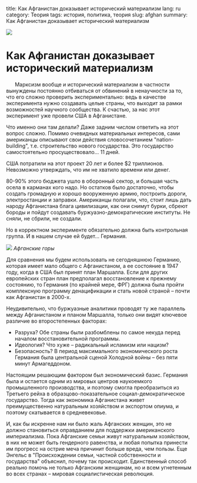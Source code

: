 title: Как Афганистан доказывает исторический материализм
lang: ru
category: Теория
tags: история, политика, теория
slug: afghan
summary: Как Афганистан доказывает исторический материализм

![](https://i.imgur.com/H4ubsQR.png)
# Как Афганистан доказывает исторический материализм  

&nbsp;&nbsp;&nbsp;&nbsp;&nbsp;&nbsp;Марксизм вообще и исторический материализм в частности вынуждены постоянно отбиваться от обвинений в ненаучности за то, что его сложно проверить экспериментально: ведь в качестве эксперимента нужно создавать целые страны, что выходит за рамки возможностей научного сообщества. К счастью, за нас этот эксперимент уже провели США в Афганистане.

Что именно они там делали? Даже задним числом ответить на этот вопрос сложно. Помимо очевидных материальных интересов, сами американцы описывают свои действия словосочетанием "nation-building", т.е. строительство нового государства. Это государство самостоятельно просуществовало... 11 дней.

США потратили на этот проект 20 лет и более $2 триллионов. Невозможно утверждать, что им не хватило времени или денег.

80-90% этого бюджета ушло в оборонный сектор, и большая часть осела в карманах кого надо. Но остатков было достаточно, чтобы создать громадную и хорошо вооруженную армию, построить дороги, электростанции и заправки. Американцы полагали, что, стоит лишь дать народу Афганистана блага цивилизации, как они снимут бурки, сбреют бороды и пойдут создавать буржуазно-демократические институты. Не сняли, не сбрили, не создали.

Но в корректном эксперименте обязательно должна быть контрольная группа. И в нашем случае ей будет... Германия.

![](https://peakvisor.com/photo/Afghanistan-Kabul-panorama.jpg)
*Афганские горы*

Для сравнения мы будем использовать не сегодняшнюю Германию, которая имеет мало общего с Афганистаном, а ее состояние в 1947 году, когда в США был принят план Маршалла. Если для других европейских стран план предполагал восстановление к прежнему состоянию, то Германия (по крайней мере, ФРГ) должна была пройти комплексную программу денацификации и стать новой страной – почти как Афганистан в 2000-х.

Неудивительно, что буржуазные аналитики проводят ту же параллель между Афганистаном и планом Маршалла, только они видят ключевое различие во второстепенных факторах:

- Разруха? Обе страны были разбомблены по самое некуда перед началом восстановительной программы.
- Идеология? Что хуже – радикальный исламизм или нацизм?
- Безопасность? В период максимального экономического роста Германия была центральной сценой Холодной войны – без пяти минут Армагеддоном.

Настоящим решающим фактором был экономический базис. Германия была и остается одним из мировых центров наукоемкого промышленного производства, и поэтому смогла преобразиться из Третьего рейха в образцово-показательное социал-демократическое государство. Тогда как экономика Афганистана живет преимущественно натуральным хозяйством и экспортом опиума, и поэтому скатывается в средневековье.

И, как бы искренне нам ни было жаль Афганских женщин, это не должно становиться оправданием для поддержки американского империализма. Пока Афганские семьи живут натуральным хозяйством, в них не может быть гендерного равенства, и любая попытка принести им прогресс на острие меча причинит больше вреда, чем пользы. Еще Энгельс в "Происхождении семьи, частной собственности и государства" объяснил, почему так происходит. Единственный способ реально помочь не только Афганским женщинам, но и всем угнетенным во всех странах – мировая социалистическая революция.
